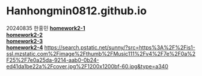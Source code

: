 # Hanhongmin0812.github.io
20240835 한홍민
[**homework2-1**](https://Hanhongmin0812.github.io/homework2-1.html) <br>
[**homework2-2**](https://Hanhongmin0812.github.io/homework2-2.html) <br>
[**homework2-3**](https://Hanhongmin0812.github.io/homework2-3.html) <br>
[**homework2-4**](https://Hanhongmin0812.github.io/homework2-4.html)
https://search.pstatic.net/sunny/?src=https%3A%2F%2Fis1-ssl.mzstatic.com%2Fimage%2Fthumb%2FMusic111%2Fv4%2F7e%2F0a%2F25%2F7e0a25da-9214-aab0-0b24-ed41da1be22a%2Fcover.jpg%2F1200x1200bf-60.jpg&type=a340
